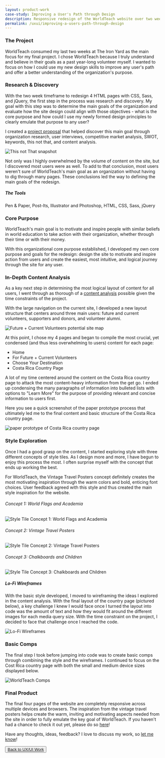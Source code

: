 ```yaml
---
layout: product-work
case-study: Improving a User's Path through Design
description: Responsive redesign of the WorldTeach website over two weeks
permalink: /uxui/improving-a-users-path-through-design
---
```


<h3 class="first-h3">The Project</h3>
WorldTeach consumed my last two weeks at The Iron Yard as the main focus for my final project. I chose WorldTeach because I truly understand and believe in their goals as a past year-long volunteer myself. I wanted to focus on how I could use my new design skills to improve any user's path and offer a better understanding of the organization's purpose.

<h3 class="second-h3">Research & Discovery</h3>

With the two week timeframe to redesign 4 HTML pages with CSS, Sass, and jQuery, the first step in the process was research and discovery. My goal with this step was to determine the main goals of the organization and evaluate how the site design could align with those objectives - what is the core purpose and how could I use my newly formed design principles to clearly emulate that purpose to any user?

I created a <a target="blank" href="https://github.com/cczapski/WorldTeach">project proposal</a> that helped discover this main goal through organization research, user interviews, competitive market analysis, SWOT, keywords, this not that, and content analysis.

<p class="center-image">
    <img class="img-shadow" alt="This not That snapshot" src="/images/work/uxui/worldteach/this_not_that.png">  
</p>

Not only was I highly overwhelmed by the volume of content on the site, but I discovered most users were as well. To add to that conclusion, most users weren't sure of WorldTeach's main goal as an organization without having to dig through many pages. These conclusions led the way to defining the main goals of the redesign.

<h5>The Tools</h5>
Pen & Paper, Post-Its, Illustrator and Photoshop, HTML, CSS, Sass, jQuery

<h3 class="third-h3">Core Purpose</h3>

WorldTeach's main goal is to motivate and inspire people with similar beliefs in world education to take action with their organization, whether through their time or with their money. 

With this organizational core purpose established, I developed my own core purpose and goals for the redesign: design the site to motivate and inspire action from users and create the easiest, most intuitive, and logical journey through the site for any user.

<h3 class="first-h3">In-Depth Content Analysis</h3>
As a key next step in determining the most logical layout of content for all users, I went through as thorough of a <a target="blank" href="https://github.com/cczapski/WorldTeach/blob/master/content.md">content analysis</a> possible given the time constraints of the project. 

With the large navigation on the current site, I developed a new layout structure that centers around three main users: future and current volunteers, supporters and donors, and volunteer alumni.

<p>
    <img class="img-shadow-dark" alt="Future + Current Volunteers potential site map" src="/images/work/uxui/worldteach/worldteach_sitemap.jpg">  
</p>

At this point, I chose my 4 pages and began to compile the most crucial, yet condensed (and thus less overwhelming to users) content for each page:

* Home
* For Future + Current Volunteers
* Choose Your Destination
* Costa Rica Country Page

A lot of my time centered around the content on the Costa Rica country page to attack the most content-heavy information from the get go. I ended up condensing the many paragraphs of information into bulleted lists with options to "Learn More" for the purpose of providing relevant and concise information to users first. 

Here you see a quick screenshot of the paper prototype process that ultimately led me to the final content and basic structure of the Costa Rica country page.

<p class="center-image">
    <img class="img-shadow-dark" alt="paper prototype of Costa Rica country page" src="/images/work/uxui/worldteach/paper_prototype_country_page_2.jpg">
</p>

<h3 class="second-h3">Style Exploration</h3>
Once I had a good grasp on the content, I started exploring style with three different concepts of style tiles. As I design more and more, I have begun to enjoy this process the most. I often surprise myself with the concept that ends up working the best.

For WorldTeach, the Vintage Travel Posters concept definitely creates the most motivating inspiration through the warm colors and bold, enticing font choices. User feedback agreed with this style and thus created the main style inspiration for the website.

###### Concept 1: World Flags and Academia
<p>
    <img class="img-shadow" alt="Style Tile Concept 1: World Flags and Academia" src="/images/work/uxui/worldteach/style_tile_1.jpg">  
</p>

###### Concept 2: Vintage Travel Posters
<p>
    <img class="img-shadow" alt="Style Tile Concept 2: Vintage Travel Posters" src="/images/work/uxui/worldteach/style_tile_2.jpg">  
</p>

###### Concept 3: Chalkboards and Children
<p>
    <img class="img-shadow" alt="Style Tile Concept 3: Chalkboards and Children" src="/images/work/uxui/worldteach/style_tile_3.jpg">  
</p>

##### Lo-Fi Wireframes

With the basic style developed, I moved to wireframing the ideas I explored in the content analysis. With the final layout of the country page (pictured below), a key challenge I knew I would face once I turned the layout into code was the amount of text and how they would fit around the different images for each media query size. With the time constraint on the project, I decided to face that challenge once I reached the code.

<p>
    <img class="img-shadow-dark" alt="Lo-Fi Wireframes" src="/images/work/uxui/worldteach/worldteach_wireframes_snapshot.jpg">  
</p>

<h3 class="third-h3">Basic Comps</h3>
The final step I took before jumping into code was to create basic comps through combining the style and the wireframes. I continued to focus on the Cost Rica country page with both the small and medium device sizes displayed below.

<p class="comps">
    <img alt="WorldTeach Comps" src="/images/work/uxui/worldteach/worldteach_comps.jpg">
</p>

<h3 class="first-h3">Final Product</h3>
The final four pages of the website are completely responsive across multiple devices and browsers. The inspiration from the vintage travel posters helps create the warm, inviting and motivating aspects needed from the site in order to fully emulate the key goal of WorldTeach. If you haven't had a chance to check it out yet, please do so <a target="blank" href="http://www.casiemattrisch.com/WorldTeach/">here</a>!

<p class="italic small-note">Have any thoughts, ideas, feedback? I love to discuss my work, so <a href="mailto:casiemattrisch@gmail.com">let me know</a>!</p>

<div class="resume">
  <button class="back">
      <a href="/ux-ui/">Back to UX/UI Work</a>
  </button>
</div>